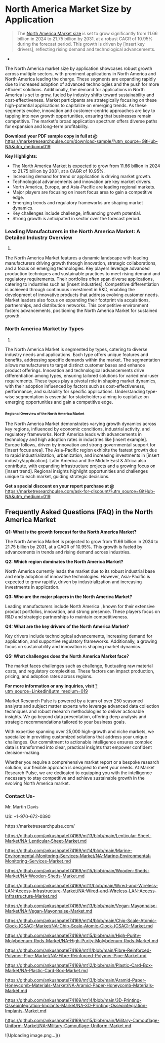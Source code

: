 <h1>North America  Market&nbsp;Size by Application</h1><blockquote><p>The <a href="https://marketresearchpulse.com/download-sample/?utm_source=GitHub-NA&amp;utm_medium=019">North America  Market size</a> is set to grow significantly from 11.66 billion in 2024 to 21.75 billion by 2031, at a robust CAGR of 10.95% during the forecast period. This growth is driven by [insert key drivers], reflecting rising demand and technological advancements.</p></blockquote><ul><li></li></ul><p>The North America  market size by application showcases robust growth across multiple sectors, with prominent applications in North America  and North America  leading the charge. These segments are expanding rapidly due to increased adoption of advanced technologies and the push for more efficient solutions. Additionally, the demand for applications in North America  is set to grow, fueled by industry shifts toward sustainability and cost-effectiveness. Market participants are strategically focusing on these high-potential applications to capitalize on emerging trends. As these segments evolve, innovation and customer-centric approaches are key to tapping into new growth opportunities, ensuring that businesses remain competitive. The market's broad application spectrum offers diverse paths for expansion and long-term profitability.</p><p><strong>Download your PDF sample copy in full at @ </strong><a href="https://marketresearchpulse.com/download-sample/?utm_source=GitHub-NA&amp;utm_medium=019">https://marketresearchpulse.com/download-sample/?utm_source=GitHub-NA&amp;utm_medium=019</a></p><p><strong>Key Highlights: </strong></p><ul><li>The North America  Market is expected to grow from 11.66 billion in 2024 to 21.75 billion by 2031, at a CAGR of 10.95%.</li><li>Increasing demand for trend or application is driving market growth.</li><li>Technological advancements and innovation are key market drivers.</li><li>North America, Europe, and Asia-Pacific are leading regional markets.</li><li>Major players are focusing on insert focus area to gain a competitive edge.</li><li>Emerging trends and regulatory frameworks are shaping market dynamics.</li><li>Key challenges include challenge, influencing growth potential.</li><li>Strong growth is anticipated in sector over the forecast period.</li></ul><h3>Leading Manufacturers in the North America  Market: A Detailed Industry Overview</h3><ol><li></li></ol><div class="flex max-w-full flex-col flex-grow"><div class="min-h-8 text-message flex w-full flex-col items-end gap-2 whitespace-normal break-words [.text-message+&amp;]:mt-5" dir="auto" data-message-author-role="assistant" data-message-id="fd8432e4-4910-450d-b182-61b7bfb0a01f" data-message-model-slug="gpt-4o"><div class="flex w-full flex-col gap-1 empty:hidden first:pt-[3px]"><div class="markdown prose w-full break-words dark:prose-invert light"><p>The North America  Market features a dynamic landscape with leading manufacturers driving growth through innovation, strategic collaborations, and a focus on emerging technologies. Key players leverage advanced production techniques and sustainable practices to meet rising demand and regulatory requirements. Their portfolios often span diverse applications, catering to industries such as [insert industries]. Competitive differentiation is achieved through continuous investment in R&amp;D, enabling the development of innovative products that address evolving customer needs. Market leaders also focus on expanding their footprint via acquisitions, partnerships, and distribution networks. This competitive environment fosters advancements, positioning the North America  Market for sustained growth.</p></div></div></div></div><h3>North America  Market by Types</h3><ol><li></li></ol><div class="flex max-w-full flex-col flex-grow"><div class="min-h-8 text-message flex w-full flex-col items-end gap-2 whitespace-normal break-words [.text-message+&amp;]:mt-5" dir="auto" data-message-author-role="assistant" data-message-id="084470be-0bb7-4664-bddf-5156b4f41249" data-message-model-slug="gpt-4o-mini"><div class="flex w-full flex-col gap-1 empty:hidden first:pt-[3px]"><div class="markdown prose w-full break-words dark:prose-invert light"><p>The North America  Market is segmented by types, catering to diverse industry needs and applications. Each type offers unique features and benefits, addressing specific demands within the market. The segmentation allows manufacturers to target distinct customer bases and enhance product offerings. Innovation and technological advancements drive differentiation among types, ensuring tailored solutions for varied end-user requirements. These types play a pivotal role in shaping market dynamics, with their adoption influenced by factors such as cost-effectiveness, performance, and suitability for specific applications. Understanding type-wise segmentation is essential for stakeholders aiming to capitalize on emerging opportunities and gain a competitive edge.</p></div></div></div></div><h3><span style="font-size: 11px;">Regional Overview of the North America  Market</span></h3><div class="flex max-w-full flex-col flex-grow"><div class="min-h-8 text-message flex w-full flex-col items-end gap-2 whitespace-normal break-words [.text-message+&amp;]:mt-5" dir="auto" data-message-author-role="assistant" data-message-id="e9038762-ce64-4e30-91c9-9bd413514231" data-message-model-slug="gpt-4o-mini"><div class="flex w-full flex-col gap-1 empty:hidden first:pt-[3px]"><div class="markdown prose w-full break-words dark:prose-invert light"><p>The North America  Market demonstrates varying growth dynamics across key regions, influenced by economic conditions, industrial activity, and regulatory frameworks. North America leads with advancements in technology and high adoption rates in industries like [insert example]. Europe follows, driven by innovation and strong governmental support for [insert focus area]. The Asia-Pacific region exhibits the fastest growth due to rapid industrialization, urbanization, and increasing investments in [insert industry/application]. Latin America and the Middle East &amp; Africa also contribute, with expanding infrastructure projects and a growing focus on [insert trend]. Regional insights highlight opportunities and challenges unique to each market, guiding strategic decisions.</p></div></div></div></div><p><strong>Get a special discount on your report purchase at @ </strong><a href="https://marketresearchpulse.com/ask-for-discount/?utm_source=GitHub-NA&amp;utm_medium=019">https://marketresearchpulse.com/ask-for-discount/?utm_source=GitHub-NA&amp;utm_medium=019</a></p><h2>Frequently Asked Questions (FAQ) in the North America  Market</h2><p><strong>Q1: What is the growth forecast for the North America  Market?</strong></p><p>The North America  Market is projected to grow from 11.66 billion in 2024 to 21.75 billion by 2031, at a CAGR of 10.95%. This growth is fueled by advancements in trends and rising demand across industries.</p><p><strong>Q2: Which region dominates the North America  Market?</strong></p><p>North America currently leads the market due to its robust industrial base and early adoption of innovative technologies. However, Asia-Pacific is expected to grow rapidly, driven by industrialization and increasing investments in application.</p><p><strong>Q3: Who are the major players in the North America  Market?</strong></p><p>Leading manufacturers include North America , known for their extensive product portfolios, innovation, and strong presence. These players focus on R&amp;D and strategic partnerships to maintain competitiveness.</p><p><strong>Q4: What are the key drivers of the North America  Market?</strong></p><p>Key drivers include technological advancements, increasing demand for application, and supportive regulatory frameworks. Additionally, a growing focus on sustainability and innovation is shaping market dynamics.</p><p><strong>Q5: What challenges does the North America  Market face?</strong></p><p>The market faces challenges such as challenge, fluctuating raw material costs, and regulatory complexities. These factors can impact production, pricing, and adoption rates across regions.</p><p><strong>For more information or any inquiries, visit&nbsp;</strong><a href="?utm_source=Linkedin&utm_medium=019">?utm_source=Linkedin&utm_medium=019</a></p><p>Market Research Pulse is powered by a team of over 250 seasoned analysts and subject matter experts who leverage advanced data collection techniques and robust research methodologies to deliver actionable insights. We go beyond data presentation, offering deep analysis and strategic recommendations tailored to your business goals.</p><p>With expertise spanning over 25,000 high-growth and niche markets, we specialize in providing customized solutions that address your unique challenges. Our commitment to actionable intelligence ensures complex data is transformed into clear, practical insights that empower confident decision-making.</p><p>Whether you require a comprehensive market report or a bespoke research solution, our flexible approach is designed to meet your needs. At Market Research Pulse, we are dedicated to equipping you with the intelligence necessary to stay competitive and achieve sustainable growth in the evolving North America  market.</p><h3><strong>Contact Us-</strong></h3><p>Mr. Martin Davis</p><p>US: +1-970-672-0390</p><p>https://marketresearchpulse.com/</p><p><a href="https://github.com/ankushpatel74169/mt13/blob/main/Lenticular-Sheet-Market/NA-Lenticular-Sheet-Market.md">https://github.com/ankushpatel74169/mt13/blob/main/Lenticular-Sheet-Market/NA-Lenticular-Sheet-Market.md</a></p><p><a href="https://github.com/ankushpatel74169/mt14/blob/main/Marine-Environmental-Monitoring-Services-Market/NA-Marine-Environmental-Monitoring-Services-Market.md">https://github.com/ankushpatel74169/mt14/blob/main/Marine-Environmental-Monitoring-Services-Market/NA-Marine-Environmental-Monitoring-Services-Market.md</a></p><p><a href="https://github.com/ankushpatel74169/mt15/blob/main/Wooden-Sheds-Market/NA-Wooden-Sheds-Market.md">https://github.com/ankushpatel74169/mt15/blob/main/Wooden-Sheds-Market/NA-Wooden-Sheds-Market.md</a></p><p><a href="https://github.com/ankushpatel74169/mt11/blob/main/Wired-and-Wireless-LAN-Access-Infrastructure-Market/NA-Wired-and-Wireless-LAN-Access-Infrastructure-Market.md">https://github.com/ankushpatel74169/mt11/blob/main/Wired-and-Wireless-LAN-Access-Infrastructure-Market/NA-Wired-and-Wireless-LAN-Access-Infrastructure-Market.md</a></p><p><a href="https://github.com/ankushpatel74169/mt13/blob/main/Vegan-Mayonnaise-Market/NA-Vegan-Mayonnaise-Market.md">https://github.com/ankushpatel74169/mt13/blob/main/Vegan-Mayonnaise-Market/NA-Vegan-Mayonnaise-Market.md</a></p><p><a href="https://github.com/ankushpatel74169/mt14/blob/main/Chip-Scale-Atomic-Clock-(CSAC)-Market/NA-Chip-Scale-Atomic-Clock-(CSAC)-Market.md">https://github.com/ankushpatel74169/mt14/blob/main/Chip-Scale-Atomic-Clock-(CSAC)-Market/NA-Chip-Scale-Atomic-Clock-(CSAC)-Market.md</a></p><p><a href="https://github.com/ankushpatel74169/mt15/blob/main/High-Purity-Molybdenum-Rods-Market/NA-High-Purity-Molybdenum-Rods-Market.md">https://github.com/ankushpatel74169/mt15/blob/main/High-Purity-Molybdenum-Rods-Market/NA-High-Purity-Molybdenum-Rods-Market.md</a></p><p><a href="https://github.com/ankushpatel74169/mt11/blob/main/Fibre-Reinforced-Polymer-Pipe-Market/NA-Fibre-Reinforced-Polymer-Pipe-Market.md">https://github.com/ankushpatel74169/mt11/blob/main/Fibre-Reinforced-Polymer-Pipe-Market/NA-Fibre-Reinforced-Polymer-Pipe-Market.md</a></p><p><a href="https://github.com/ankushpatel74169/mt12/blob/main/Plastic-Card-Box-Market/NA-Plastic-Card-Box-Market.md">https://github.com/ankushpatel74169/mt12/blob/main/Plastic-Card-Box-Market/NA-Plastic-Card-Box-Market.md</a></p><p><a href="https://github.com/ankushpatel74169/mt13/blob/main/Aramid-Paper-Honeycomb-Materials-Market/NA-Aramid-Paper-Honeycomb-Materials-Market.md">https://github.com/ankushpatel74169/mt13/blob/main/Aramid-Paper-Honeycomb-Materials-Market/NA-Aramid-Paper-Honeycomb-Materials-Market.md</a></p><p><a href="https://github.com/ankushpatel74169/mt14/blob/main/3D-Printing-Osseointegration-Implants-Market/NA-3D-Printing-Osseointegration-Implants-Market.md">https://github.com/ankushpatel74169/mt14/blob/main/3D-Printing-Osseointegration-Implants-Market/NA-3D-Printing-Osseointegration-Implants-Market.md</a></p><p><a href="https://github.com/ankushpatel74169/mt15/blob/main/Military-Camouflage-Uniform-Market/NA-Military-Camouflage-Uniform-Market.md">https://github.com/ankushpatel74169/mt15/blob/main/Military-Camouflage-Uniform-Market/NA-Military-Camouflage-Uniform-Market.md</a></p>
![Uploading image.png…]()
